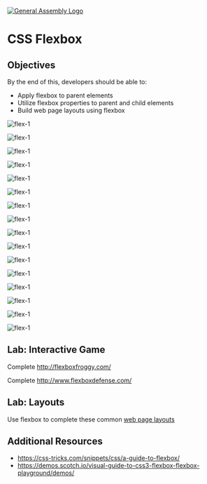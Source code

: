 [![General Assembly Logo](https://camo.githubusercontent.com/1a91b05b8f4d44b5bbfb83abac2b0996d8e26c92/687474703a2f2f692e696d6775722e636f6d2f6b6538555354712e706e67)](https://generalassemb.ly/education/web-development-immersive)

# CSS Flexbox

## Objectives

By the end of this, developers should be able to:

- Apply flexbox to parent elements
- Utilize flexbox properties to parent and child elements
- Build web page layouts using flexbox

![flex-1](slides/flex-1.png)

![flex-1](slides/flex-2.png)

![flex-1](slides/flex-2a.png)

![flex-1](slides/flex-2b.png)

![flex-1](slides/flex-3.png)

![flex-1](slides/flex-3a.png)

![flex-1](slides/flex-4.png)

![flex-1](slides/flex-4a.png)

![flex-1](slides/flex-5.png)

![flex-1](slides/flex-5a.png)

![flex-1](slides/flex-5b.png)

![flex-1](slides/flex-5c.png)

![flex-1](slides/flex-6.png)

![flex-1](slides/flex-6a.png)

![flex-1](slides/flex-6b.png)

![flex-1](slides/flex-6c.png)

## Lab:  Interactive Game

Complete http://flexboxfroggy.com/

Complete http://www.flexboxdefense.com/

## Lab:  Layouts

Use flexbox to complete these common [web page layouts](labs/README.md)

## Additional Resources

- https://css-tricks.com/snippets/css/a-guide-to-flexbox/
- https://demos.scotch.io/visual-guide-to-css3-flexbox-flexbox-playground/demos/
